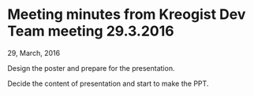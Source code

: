 # Meeting minutes from Kreogist Dev Team meeting 29.3.2016
29, March, 2016

Design the poster and prepare for the presentation.

Decide the content of presentation and start to make the PPT.